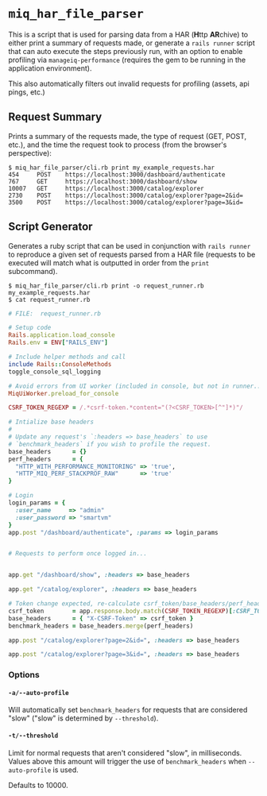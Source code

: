 `miq_har_file_parser`
=====================

This is a script that is used for parsing data from a HAR (**H**ttp
**AR**chive) to either print a summary of requests made, or generate a `rails
runner` script that can auto execute the steps previously run, with an option
to enable profiling via `manageiq-performance` (requires the gem to be running
in the application environment).

This also automatically filters out invalid requests for profiling (assets, api
pings, etc.)


Request Summary
---------------

Prints a summary of the requests made, the type of request (GET, POST, etc.),
and the time the request took to process (from the browser's perspective):

```console
$ miq_har_file_parser/cli.rb print my_example_requests.har
454     POST    https://localhost:3000/dashboard/authenticate
767     GET     https://localhost:3000/dashboard/show
10007   GET     https://localhost:3000/catalog/explorer
2730    POST    https://localhost:3000/catalog/explorer?page=2&id=
3500    POST    https://localhost:3000/catalog/explorer?page=3&id=
```


Script Generator
----------------

Generates a ruby script that can be used in conjunction with `rails runner` to
reproduce a given set of requests parsed from a HAR file (requests to be
executed will match what is outputted in order from the `print` subcommand).


```console
$ miq_har_file_parser/cli.rb print -o request_runner.rb my_example_requests.har
$ cat request_runner.rb
```

```ruby
# FILE:  request_runner.rb

# Setup code
Rails.application.load_console
Rails.env = ENV["RAILS_ENV"]

# Include helper methods and call
include Rails::ConsoleMethods
toggle_console_sql_logging

# Avoid errors from UI worker (included in console, but not in runner...)
MiqUiWorker.preload_for_console

CSRF_TOKEN_REGEXP = /.*csrf-token.*content="(?<CSRF_TOKEN>[^"]*)"/

# Intialize base headers
#
# Update any request's `:headers => base_headers` to use
# `benchmark_headers` if you wish to profile the request.
base_headers      = {}
perf_headers      = { 
  "HTTP_WITH_PERFORMANCE_MONITORING" => 'true',
  "HTTP_MIQ_PERF_STACKPROF_RAW"      => 'true'
}

# Login
login_params = {
  :user_name     => "admin"
  :user_password => "smartvm"
}
app.post "/dashboard/authenticate", :params => login_params


# Requests to perform once logged in...


app.get "/dashboard/show", :headers => base_headers 

app.get "/catalog/explorer", :headers => base_headers 

# Token change expected, re-calculate csrf_token/base_headers/perf_headers
csrf_token        = app.response.body.match(CSRF_TOKEN_REGEXP)[:CSRF_TOKEN]
base_headers      = { "X-CSRF-Token" => csrf_token }
benchmark_headers = base_headers.merge(perf_headers)

app.post "/catalog/explorer?page=2&id=", :headers => base_headers 

app.post "/catalog/explorer?page=3&id=", :headers => base_headers 
```


### Options

#### `-a/--auto-profile`

Will automatically set `benchmark_headers` for requests that are considered
"slow" ("slow" is determined by `--threshold`).


#### `-t/--threshold`

Limit for normal requests that aren't considered "slow", in milliseconds.
Values above this amount will trigger the use of `benchmark_headers` when
`--auto-profile` is used.

Defaults to 10000.

